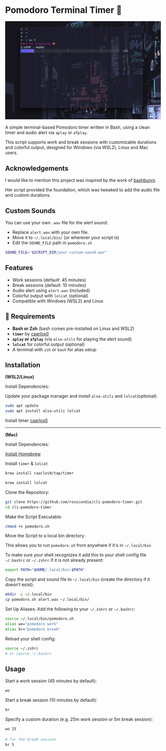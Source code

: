 # Pomodoro Terminal Timer 🍅

![Pomodoro Timer Screenshot](./images/pomodoro-screenshot.png)

A simple terminal-based Pomodoro timer written in Bash, using a clean timer and audio alert via `aplay` or `afplay`. 

This script supports work and break sessions with customizable durations and colorful output, designed for Windows (via WSL2), Linux and Mac users.

## Acknowledgements

I would like to mention this project was inspired by the work of [bashbunni](https://github.com/bashbunni).

Her script provided the foundation, which was tweaked to add the audio file and custom durations.

## Custom Sounds
You can use your own `.wav` file for the alert sound:
- Replace `alert.wav` with your own file.
- Move it to `~/.local/bin/` (or wherever your script is)
- Edit the `SOUND_FILE` path in `pomodoro.sh`
```bash
SOUND_FILE="$SCRIPT_DIR/your-custom-sound.wav"
```

## Features

- Work sessions (default: 45 minutes)
- Break sessions (default: 10 minutes)
- Audio alert using `alert.wav` (included)
- Colorful output with `lolcat` (optional)
- Compatible with Windows (WSL2) and Linux

## 🔧 Requirements

- **Bash or Zsh** (bash comes pre-installed on Linux and WSL2)
- **`timer`** by [caarlos0](https://github.com/caarlos0/timer)
- **`aplay` or `afplay`** (via `alsa-utils` for playing the alert sound)
- **`lolcat`** for colorful output (optional)
- A terminal with `zsh` or `bash` for alias setup

## Installation

**(WSL2/Linux)** 

Install Dependencies:

Update your package manager and install `alsa-utils` and `lolcat`(optional):

```bash
sudo apt update
sudo apt install alsa-utils lolcat
```
Install timer [caarlos0](https://github.com/caarlos0/timer)

---

**(Mac)**

Install Dependencies:

[Install Homebrew](https://brew.sh/)

Install `timer` & `lolcat`
```bash
brew install caarlos0/tap/timer
```
```bash
brew install lolcat
```

Clone the Repository:

```bash
git clone https://github.com/rosscondie/cli-pomodoro-timer.git
cd cli-pomodoro-timer
```

Make the Script Executable:
```bash
chmod +x pomodoro.sh
```

Move the Script to a local bin directory:

This allows you to run `pomodoro.sh` from anywhere if it's in `~/.local/bin`

To make sure your shell recognizes it add this to your shell config file `~/.bashrc` or `~/.zshrc` if it is not already present:
```sh
export PATH="$HOME/.local/bin:$PATH"
```
Copy the script and sound file to `~/.local/bin` (create the directory if it doesn't exist):

```bash
mkdir -p ~/.local/bin 
cp pomodoro.sh alert.wav ~/.local/bin/
```
   
Set Up Aliases:
Add the following to your `~/.zshrc` or `~/.bashrc`:

```bash
source ~/.local/bin/pomodoro.sh
alias wo="pomodoro work"
alias br="pomodoro break"
```
Reload your shell config:
```bash
source ~/.zshrc 
# or source ~/.bashrc
```

## Usage

Start a work session (45 minutes by default):
```bash
wo
```

Start a break session (10 minutes by default):
```bash
br
```

Specify a custom duration (e.g. 25m work session or 5m break session):
```bash
wo 25

# for the break session
br 5
```
